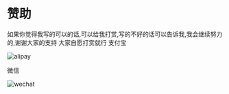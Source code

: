 # 赞助

如果你觉得我写的可以的话,可以给我打赏,写的不好的话可以告诉我,我会继续努力的,谢谢大家的支持
大家自愿打赏就行
支付宝

![alipay](https://cdn.jsdelivr.net/gh/Goojoe/picgo/macrodroid/alipay.jpg)

微信

![wechat](https://cdn.jsdelivr.net/gh/Goojoe/picgo/macrodroid/wechat.png)

